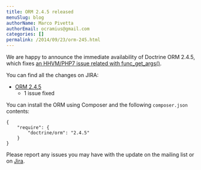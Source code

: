 ```yaml
---
title: ORM 2.4.5 released
menuSlug: blog
authorName: Marco Pivetta
authorEmail: ocramius@gmail.com
categories: []
permalink: /2014/09/23/orm-245.html
---
```

We are happy to announce the immediate availability of Doctrine ORM
2.4.5, which fixes [an HHVM/PHP7 issue related with
func\_get\_args()](http://3v4l.org/NIqRh).

You can find all the changes on JIRA:

-   [ORM
    2.4.5](http://www.doctrine-project.org/jira/browse/DDC/fixforversion/10722)
    - 1 issue fixed

You can install the ORM using Composer and the following `composer.json`
contents:

~~~~ {.sourceCode .json}
{
    "require": {
        "doctrine/orm": "2.4.5"
    }
}
~~~~

Please report any issues you may have with the update on the mailing
list or on [Jira](http://www.doctrine-project.org/jira).
